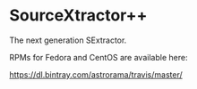 # SourceXtractor++ 

The next generation SExtractor.


RPMs for Fedora and CentOS are available here:

https://dl.bintray.com/astrorama/travis/master/
